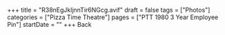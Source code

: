 +++
title = "R38nEgJkljnnTir6NGcg.avif"
draft = false
tags = ["Photos"]
categories = ["Pizza Time Theatre"]
pages = ["PTT 1980 3 Year Employee Pin"]
startDate = ""
+++
Back
